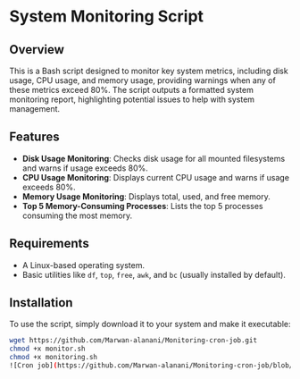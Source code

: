 # System Monitoring Script

## Overview

This is a Bash script designed to monitor key system metrics, including disk usage, CPU usage, and memory usage, providing warnings when any of these metrics exceed 80%. The script outputs a formatted system monitoring report, highlighting potential issues to help with system management.

## Features

- **Disk Usage Monitoring**: Checks disk usage for all mounted filesystems and warns if usage exceeds 80%.
- **CPU Usage Monitoring**: Displays current CPU usage and warns if usage exceeds 80%.
- **Memory Usage Monitoring**: Displays total, used, and free memory.
- **Top 5 Memory-Consuming Processes**: Lists the top 5 processes consuming the most memory.

## Requirements

- A Linux-based operating system.
- Basic utilities like `df`, `top`, `free`, `awk`, and `bc` (usually installed by default).

## Installation

To use the script, simply download it to your system and make it executable:

```bash
wget https://github.com/Marwan-alanani/Monitoring-cron-job.git
chmod +x monitor.sh
chmod +x monitoring.sh
![Cron job](https://github.com/Marwan-alanani/Monitoring-cron-job/blob/main/crontab.png) 
